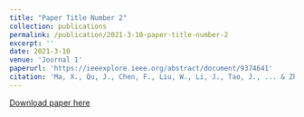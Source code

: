 ```yaml
---
title: "Paper Title Number 2"
collection: publications
permalink: /publication/2021-3-10-paper-title-number-2
excerpt: ''
date: 2021-3-10
venue: 'Journal 1'
paperurl: 'https://ieeexplore.ieee.org/abstract/document/9374641'
citation: 'Ma, X., Qu, J., Chen, F., Liu, W., Li, J., Tao, J., ... & Zhang, Z. L. (2021). One Host with So Many IPs! On The Security Implications of Dynamic Virtual Private Servers. IEEE Communications Magazine, 59(2), 64-69.'
---
```



[Download paper here](https://ieeexplore.ieee.org/abstract/document/9374641)



